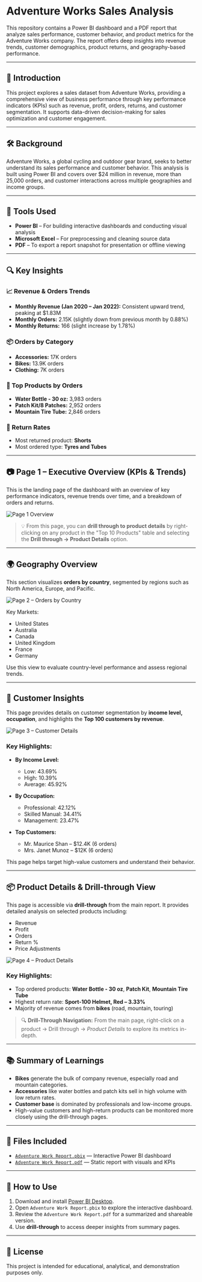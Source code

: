 # Adventure Works Sales Analysis

This repository contains a Power BI dashboard and a PDF report that analyze sales performance, customer behavior, and product metrics for the Adventure Works company. The report offers deep insights into revenue trends, customer demographics, product returns, and geography-based performance.

---

## 📘 Introduction

This project explores a sales dataset from Adventure Works, providing a comprehensive view of business performance through key performance indicators (KPIs) such as revenue, profit, orders, returns, and customer segmentation. It supports data-driven decision-making for sales optimization and customer engagement.

---

## 🛠️ Background

Adventure Works, a global cycling and outdoor gear brand, seeks to better understand its sales performance and customer behavior. This analysis is built using Power BI and covers over $24 million in revenue, more than 25,000 orders, and customer interactions across multiple geographies and income groups.

---

## 🧰 Tools Used

- **Power BI** – For building interactive dashboards and conducting visual analysis  
- **Microsoft Excel** – For preprocessing and cleaning source data  
- **PDF** – To export a report snapshot for presentation or offline viewing

---

## 🔍 Key Insights

### 📈 Revenue & Orders Trends

- **Monthly Revenue (Jan 2020 – Jan 2022):** Consistent upward trend, peaking at $1.83M
- **Monthly Orders:** 2.15K (slightly down from previous month by 0.88%)
- **Monthly Returns:** 166 (slight increase by 1.78%)

### 📦 Orders by Category
- **Accessories:** 17K orders  
- **Bikes:** 13.9K orders  
- **Clothing:** 7K orders

### 🛒 Top Products by Orders
- **Water Bottle - 30 oz:** 3,983 orders  
- **Patch Kit/8 Patches:** 2,952 orders  
- **Mountain Tire Tube:** 2,846 orders

### 🚚 Return Rates
- Most returned product: **Shorts** 
- Most ordered type: **Tyres and Tubes**

---

## 📷 Page 1 – Executive Overview (KPIs & Trends)

This is the landing page of the dashboard with an overview of key performance indicators, revenue trends over time, and a breakdown of orders and returns.

![Page 1 Overview](adventure_page_1.png)

> 💡 From this page, you can **drill through to product details** by right-clicking on any product in the "Top 10 Products" table and selecting the **Drill through → Product Details** option.

---

## 🌍 Geography Overview

This section visualizes **orders by country**, segmented by regions such as North America, Europe, and Pacific.

![Page 2 – Orders by Country](adventure_page_2.png)

Key Markets:
- United States  
- Australia  
- Canada  
- United Kingdom  
- France  
- Germany

Use this view to evaluate country-level performance and assess regional trends.

---

## 👥 Customer Insights

This page provides details on customer segmentation by **income level, occupation**, and highlights the **Top 100 customers by revenue**.

![Page 3 – Customer Details](adventure_page_3.png)

### Key Highlights:
- **By Income Level:**  
  - Low: 43.69%  
  - High: 10.39%  
  - Average: 45.92%

- **By Occupation:**  
  - Professional: 42.12%  
  - Skilled Manual: 34.41%  
  - Management: 23.47%

- **Top Customers:**  
  - Mr. Maurice Shan – $12.4K (6 orders)  
  - Mrs. Janet Munoz – $12K (6 orders)

This page helps target high-value customers and understand their behavior.

---

## 📦 Product Details & Drill-through View

This page is accessible via **drill-through** from the main report. It provides detailed analysis on selected products including:

- Revenue
- Profit
- Orders
- Return %
- Price Adjustments

![Page 4 – Product Details](adventure_page_4.png)

### Key Highlights:
- Top ordered products: **Water Bottle - 30 oz**, **Patch Kit**, **Mountain Tire Tube**
- Highest return rate: **Sport-100 Helmet, Red – 3.33%**
- Majority of revenue comes from **bikes** (road, mountain, touring)

> 🔍 **Drill-Through Navigation:** From the main page, right-click on a product → Drill through → *Product Details* to explore its metrics in-depth.

---

## 📚 Summary of Learnings

- **Bikes** generate the bulk of company revenue, especially road and mountain categories.
- **Accessories** like water bottles and patch kits sell in high volume with low return rates.
- **Customer base** is dominated by professionals and low-income groups.
- High-value customers and high-return products can be monitored more closely using the drill-through pages.

---

## 📁 Files Included

- [`Adventure Work Report.pbix`](Adventure%20Work%20Report.pbix) — Interactive Power BI dashboard  
- [`Adventure Work Report.pdf`](Adventure%20Work%20Report.pdf) — Static report with visuals and KPIs  

---

## 🚀 How to Use

1. Download and install [Power BI Desktop](https://powerbi.microsoft.com/desktop/).
2. Open `Adventure Work Report.pbix` to explore the interactive dashboard.
3. Review the `Adventure Work Report.pdf` for a summarized and shareable version.
4. Use **drill-through** to access deeper insights from summary pages.

---

## 📝 License

This project is intended for educational, analytical, and demonstration purposes only.
